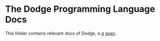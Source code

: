 # The Dodge Programming Language Docs

This folder contains relevant docs of Dodge, e.g [spec](spec.md).

